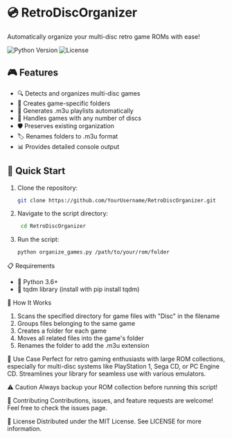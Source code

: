 # 💿 RetroDiscOrganizer

Automatically organize your multi-disc retro game ROMs with ease!

![Python Version](https://img.shields.io/badge/python-3.6+-blue.svg)
![License](https://img.shields.io/badge/license-MIT-green.svg)

## 🎮 Features

- 🔍 Detects and organizes multi-disc games
- 📁 Creates game-specific folders
- 📝 Generates .m3u playlists automatically
- 🔢 Handles games with any number of discs
- 🛡️ Preserves existing organization
- 🏷️ Renames folders to .m3u format
- 📊 Provides detailed console output

## 🚀 Quick Start

1. Clone the repository:
   ```bash
   git clone https://github.com/YourUsername/RetroDiscOrganizer.git

2. Navigate to the script directory:
   ```bash
    cd RetroDiscOrganizer
3. Run the script:
   ```bash
   python organize_games.py /path/to/your/rom/folder


📋 Requirements
* 📝 Python 3.6+
* 📝 tqdm library (install with pip install tqdm)
  

📘 How It Works
1. Scans the specified directory for game files with "Disc" in the filename
2. Groups files belonging to the same game
3. Creates a folder for each game
4. Moves all related files into the game's folder
5. Renames the folder to add the .m3u extension


🎯 Use Case
Perfect for retro gaming enthusiasts with large ROM collections, especially for multi-disc systems like PlayStation 1, Sega CD, or PC Engine CD. Streamlines your library for seamless use with various emulators.

⚠️ Caution
Always backup your ROM collection before running this script!

🤝 Contributing
Contributions, issues, and feature requests are welcome! Feel free to check the issues page.

📜 License
Distributed under the MIT License. See LICENSE for more information.
